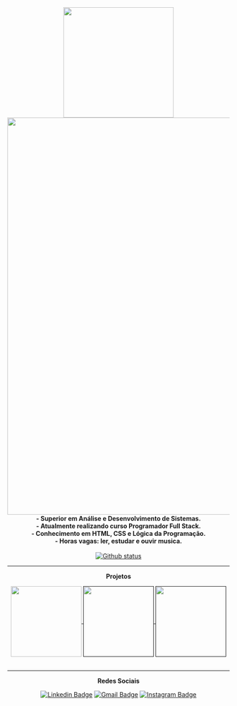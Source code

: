 <!DOCTYPE html>
<html>
 
 <head>
  <div align="center">
  <img src="https://cdn.discordapp.com/attachments/1071261120012238919/1128384936597004438/oie_rounded_corners_3.gif"width="250px"/>
  </div>
 </head>
 
 <body>
<div align="center">
  <img src="https://cdn.discordapp.com/attachments/1071261120012238919/1128384281987797083/oie_rounded_corners_1.gif" width="900px"/>
</div>
  
<div align="center">    
 <strong> - Superior em Análise e Desenvolvimento de Sistemas. </strong>
 <br>
 <strong> - Atualmente realizando curso Programador Full Stack. </strong>
 <br>
 <strong> - Conhecimento em HTML, CSS e Lógica da Programação. </strong>
 <br>
 <strong> - Horas vagas: ler, estudar e ouvir musica. </strong>
 <br>
 <br>
</div> 
  
<div align="center">
<a href="https://github.com/AlefCAp">
  <img align="center" src="https://github-readme-stats.vercel.app/api?username=AlefCAp&show_icons=true&theme=dark" alt="Github status" />
</a>
</div>

<hr>

<p align="center"> <strong>Projetos</strong> </p>

<div align="center">
<a href="https://github.com/AlefCAp/comandos-git">
  <img align="center" src="https://cdn.discordapp.com/attachments/1071261120012238919/1128382514055090296/oie_png_6.png" width="160px"/>
</a>
 <a href="">
  <img align="center" src="https://cdn.discordapp.com/attachments/1071261120012238919/1128381477822935101/oie_png_5.png" width="160px"/>
</a>
 <a href="">
  <img align="center" src="https://cdn.discordapp.com/attachments/1071261120012238919/1128383134468153344/oie_png_7.png" width="160px"/>
</a>
</div>

<br>
<hr>

<p align="center"> <strong>Redes Sociais</strong> </p>

<div align="center">
 
[![Linkedin Badge](https://img.shields.io/badge/-Linkedin-6633cc?style=flat-square&logo=Linkedin&logoColor=white&color=black&link=https://www.linkedin.com/in/alefapolinario/)](https://www.linkedin.com/in/alefapolinario/)
[![Gmail Badge](https://img.shields.io/badge/-Gmail-c14438?style=flat-square&logo=Gmail&color=black&logoColor=white&link=mailto:alefapolinario29@gmail.com)](mailto:alefapolinario29@gmail.com)
[![Instagram Badge](https://img.shields.io/badge/-Instagram-6633cc?style=flat-square&logo=Instagram&color=black&logoColor=white&link=https://www.instagram.com/_capolinario_/)](https://www.instagram.com/_capolinario_/)

</div>

</body>

</html>
